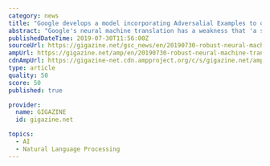 ```yaml
---
category: news
title: "Google develops a model incorporating Adversalial Examples to overcome the weakness of neural machine translation"
abstract: "Google's neural machine translation has a weakness that 'a slight modification of the text before translation results in a large change in the text after translation'. To overcome this weakness, Google has newly developed a model that incorporates the ..."
publishedDateTime: 2019-07-30T11:56:00Z
sourceUrl: https://gigazine.net/gsc_news/en/20190730-robust-neural-machine-translation/
ampUrl: https://gigazine.net/amp/en/20190730-robust-neural-machine-translation
cdnAmpUrl: https://gigazine-net.cdn.ampproject.org/c/s/gigazine.net/amp/en/20190730-robust-neural-machine-translation
type: article
quality: 50
score: 50
published: true

provider:
  name: GIGAZINE
  id: gigazine.net

topics:
  - AI
  - Natural Language Processing
---
```

